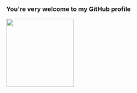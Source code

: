 ### You're very welcome to my GitHub profile

 <div>
   <a href="https://github.com/tagrgr">
<!--    <img height="180em" src="https://github-readme-stats.vercel.app/api?username=tagrgr&show_icons=true&theme=tokyonight&include_all_commits=true&count_private=true"/> -->
   <img height="180em" src="https://github-readme-stats.vercel.app/api/top-langs/?username=tagrgr&layout=compact&langs_count=6&theme=tokyonight"/>
</div>
